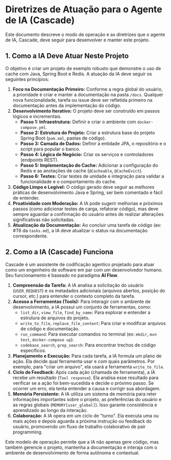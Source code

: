# Diretrizes de Atuação para o Agente de IA (Cascade)

Este documento descreve o modo de operação e as diretrizes que o agente de IA, Cascade, deve seguir para desenvolver e manter este projeto.

## 1. Como a IA Deve Atuar Neste Projeto

O objetivo é criar um projeto de exemplo robusto que demonstre o uso de cache com Java, Spring Boot e Redis. A atuação da IA deve seguir os seguintes princípios:

1.  **Foco na Documentação Primeiro:** Conforme a regra global do usuário, a prioridade é criar e manter a documentação na pasta `/docs`. Qualquer nova funcionalidade, tarefa ou issue deve ser refletida primeiro na documentação antes da implementação do código.
2.  **Desenvolvimento Iterativo:** O projeto deve ser construído em passos lógicos e incrementais.
    *   **Passo 1: Infraestrutura:** Definir e criar o ambiente com `docker-compose.yml`.
    *   **Passo 2: Estrutura do Projeto:** Criar a estrutura base do projeto Spring Boot (`pom.xml`, pastas de código).
    *   **Passo 3: Camada de Dados:** Definir a entidade JPA, o repositório e o script para popular o banco.
    *   **Passo 4: Lógica de Negócio:** Criar os serviços e controladores (endpoints REST).
    *   **Passo 5: Implementação do Cache:** Adicionar a configuração do Redis e as anotações de cache (`@Cacheable`, `@CacheEvict`).
    *   **Passo 6: Testes:** Criar testes de unidade e integração para validar a funcionalidade e o comportamento do cache.
3.  **Código Limpo e Legível:** O código gerado deve seguir as melhores práticas de desenvolvimento Java e Spring, ser bem comentado e fácil de entender.
4.  **Proatividade com Moderação:** A IA pode sugerir melhorias e próximos passos (como adicionar testes de carga, refatorar código), mas deve sempre aguardar a confirmação do usuário antes de realizar alterações significativas não solicitadas.
5.  **Atualização da Documentação:** Ao concluir uma tarefa de código (ex: #T6 da `tasks.md`), a IA deve atualizar o status na documentação correspondente.

## 2. Como a IA (Cascade) Funciona

Cascade é um assistente de codificação agentico projetado para atuar como um engenheiro de software em par com um desenvolvedor humano. Seu funcionamento é baseado no paradigma **AI Flow**.

1.  **Compreensão da Tarefa:** A IA analisa a solicitação do usuário (`USER_REQUEST`) e os metadados adicionais (arquivos abertos, posição do cursor, etc.) para entender o contexto completo da tarefa.
2.  **Acesso a Ferramentas (Tools):** Para interagir com o ambiente de desenvolvimento, a IA possui um conjunto de ferramentas, como:
    *   `list_dir`, `view_file`, `find_by_name`: Para explorar e entender a estrutura de arquivos do projeto.
    *   `write_to_file`, `replace_file_content`: Para criar e modificar arquivos de código e documentação.
    *   `run_command`: Para executar comandos no terminal (ex: `mkdir`, `mvn test`, `docker-compose up`).
    *   `codebase_search`, `grep_search`: Para encontrar trechos de código específicos.
3.  **Planejamento e Execução:** Para cada tarefa, a IA formula um plano de ação. Ela decide qual ferramenta usar e com quais parâmetros. Por exemplo, para "criar um arquivo", ela usará a ferramenta `write_to_file`.
4.  **Ciclo de Feedback:** Após cada ação (chamada de ferramenta), a IA recebe um resultado (`Tool response`). Ela analisa esse resultado para verificar se a ação foi bem-sucedida e decide o próximo passo. Se ocorrer um erro, ela tenta entender a causa e corrigir sua abordagem.
5.  **Memória Persistente:** A IA utiliza um sistema de memória para reter informações importantes sobre o projeto, as preferências do usuário e as regras globais (`MEMORY[user_global]`). Isso garante consistência e aprendizado ao longo da interação.
6.  **Colaboração:** A IA opera em um ciclo de "turno". Ela executa uma ou mais ações e depois aguarda a próxima instrução ou feedback do usuário, promovendo um fluxo de trabalho colaborativo de pair programming.

Este modelo de operação permite que a IA não apenas gere código, mas também gerencie o projeto, mantenha a documentação e interaja com o ambiente de desenvolvimento de forma autônoma e contextual.
